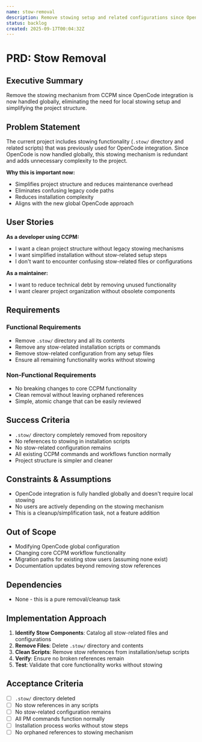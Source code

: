 ```yaml
---
name: stow-removal
description: Remove stowing setup and related configurations since OpenCode is now global
status: backlog
created: 2025-09-17T00:04:32Z
---
```


# PRD: Stow Removal

## Executive Summary
Remove the stowing mechanism from CCPM since OpenCode integration is now handled globally, eliminating the need for local stowing setup and simplifying the project structure.

## Problem Statement
The current project includes stowing functionality (`.stow/` directory and related scripts) that was previously used for OpenCode integration. Since OpenCode is now handled globally, this stowing mechanism is redundant and adds unnecessary complexity to the project.

**Why this is important now:**
- Simplifies project structure and reduces maintenance overhead
- Eliminates confusing legacy code paths
- Reduces installation complexity
- Aligns with the new global OpenCode approach

## User Stories

**As a developer using CCPM:**
- I want a clean project structure without legacy stowing mechanisms
- I want simplified installation without stow-related setup steps
- I don't want to encounter confusing stow-related files or configurations

**As a maintainer:**
- I want to reduce technical debt by removing unused functionality
- I want clearer project organization without obsolete components

## Requirements

### Functional Requirements
- Remove `.stow/` directory and all its contents
- Remove any stow-related installation scripts or commands
- Remove stow-related configuration from any setup files
- Ensure all remaining functionality works without stowing

### Non-Functional Requirements
- No breaking changes to core CCPM functionality
- Clean removal without leaving orphaned references
- Simple, atomic change that can be easily reviewed

## Success Criteria
- `.stow/` directory completely removed from repository
- No references to stowing in installation scripts
- No stow-related configuration remains
- All existing CCPM commands and workflows function normally
- Project structure is simpler and cleaner

## Constraints & Assumptions
- OpenCode integration is fully handled globally and doesn't require local stowing
- No users are actively depending on the stowing mechanism
- This is a cleanup/simplification task, not a feature addition

## Out of Scope
- Modifying OpenCode global configuration
- Changing core CCPM workflow functionality
- Migration paths for existing stow users (assuming none exist)
- Documentation updates beyond removing stow references

## Dependencies
- None - this is a pure removal/cleanup task

## Implementation Approach
1. **Identify Stow Components**: Catalog all stow-related files and configurations
2. **Remove Files**: Delete `.stow/` directory and contents
3. **Clean Scripts**: Remove stow references from installation/setup scripts
4. **Verify**: Ensure no broken references remain
5. **Test**: Validate that core functionality works without stowing

## Acceptance Criteria
- [ ] `.stow/` directory deleted
- [ ] No stow references in any scripts
- [ ] No stow-related configuration remains
- [ ] All PM commands function normally
- [ ] Installation process works without stow steps
- [ ] No orphaned references to stowing mechanism